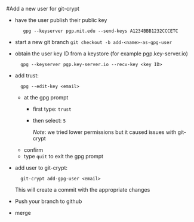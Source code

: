 #Add a new user for git-crypt

* have the user publish their public key

         gpg --keyserver pgp.mit.edu --send-keys A1234BBB1232CCCETC
* start a new git branch `git checkout -b add-<name>-as-gpg-user`
* obtain the user key ID from a keystore (for example pgp.key-server.io)

        gpg --keyserver pgp.key-server.io --recv-key <key ID>
* add trust:

        gpg --edit-key <email>
    - at the gpg prompt 
        - first type: `trust`
        - then select: `5`
            
            *Note*: we tried lower permissions but it caused issues with git-crypt
    - confirm
    - type `quit` to exit the gpg prompt
* add user to git-crypt:

        git-crypt add-gpg-user <email>
        
    This will create a commit with the appropriate changes
        
* Push your branch to github
* merge
